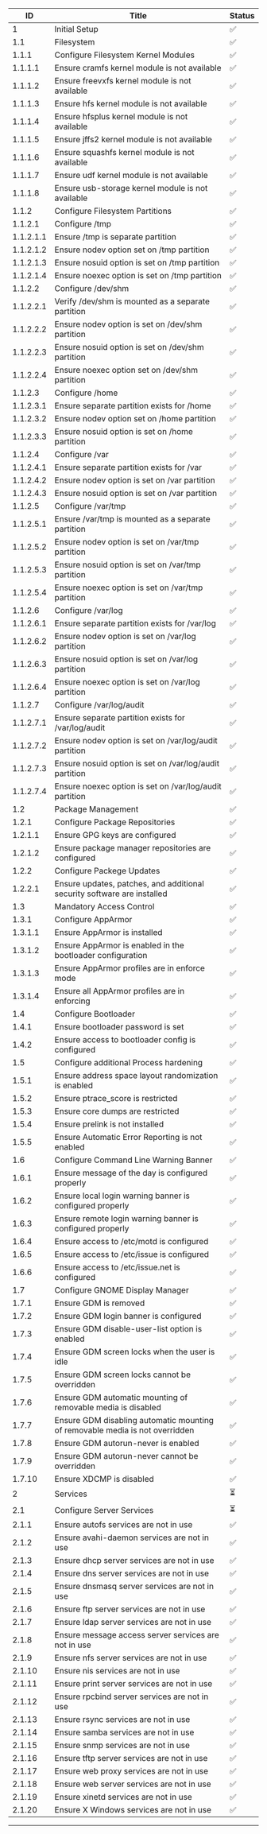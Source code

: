 
| ID           | Title                                                        | Status   |
|--------------|--------------------------------------------------------------|----------|
| 1            | Initial Setup                                                | ✅       |
| 1.1          | Filesystem                                                   | ✅       |
| 1.1.1        | Configure Filesystem Kernel Modules                          | ✅       |
| 1.1.1.1      | Ensure cramfs kernel module is not available                 | ✅       |
| 1.1.1.2      | Ensure freevxfs kernel module is not available               | ✅       |
| 1.1.1.3      | Ensure hfs kernel module is not available                    | ✅       |
| 1.1.1.4      | Ensure hfsplus kernel module is not available                | ✅       |
| 1.1.1.5      | Ensure jffs2 kernel module is not available                  | ✅       |
| 1.1.1.6      | Ensure squashfs kernel module is not available               | ✅       |
| 1.1.1.7      | Ensure udf kernel module is not available                    | ✅       |
| 1.1.1.8      | Ensure usb-storage kernel module is not available            | ✅       |
| 1.1.2        | Configure Filesystem Partitions                              | ✅       |
| 1.1.2.1      | Configure /tmp                                               | ✅       |
| 1.1.2.1.1    | Ensure /tmp is separate partition                            | ✅       |
| 1.1.2.1.2    | Ensure nodev option set on /tmp partition                    | ✅       |
| 1.1.2.1.3    | Ensure nosuid option is set on /tmp partition                | ✅       |
| 1.1.2.1.4    | Ensure noexec option is set on /tmp partition                | ✅       |
| 1.1.2.2      | Configure /dev/shm                                           | ✅       |
| 1.1.2.2.1    | Verify /dev/shm is mounted as a separate partition           | ✅       |
| 1.1.2.2.2    | Ensure nodev option is set on /dev/shm partition             | ✅       |
| 1.1.2.2.3    | Ensure nosuid option is set on /dev/shm partition            | ✅       |
| 1.1.2.2.4    | Ensure noexec option set on /dev/shm partition               | ✅       |
| 1.1.2.3      | Configure /home                                              | ✅       |
| 1.1.2.3.1    | Ensure separate partition exists for /home                   | ✅       |
| 1.1.2.3.2    | Ensure nodev option set on /home partition                   | ✅       |
| 1.1.2.3.3    | Ensure nosuid option is set on /home partition               | ✅       |
| 1.1.2.4      | Configure /var                                               | ✅       |
| 1.1.2.4.1    | Ensure separate partition exists for /var                    | ✅       |
| 1.1.2.4.2    | Ensure nodev option is set on /var partition                 | ✅       |
| 1.1.2.4.3    | Ensure nosuid option is set on /var partition                | ✅       |
| 1.1.2.5      | Configure /var/tmp                                           | ✅       |
| 1.1.2.5.1    | Ensure /var/tmp is mounted as a separate partition           | ✅       |
| 1.1.2.5.2    | Ensure nodev option is set on /var/tmp partition             | ✅       |
| 1.1.2.5.3    | Ensure nosuid option is set on /var/tmp partition            | ✅       |
| 1.1.2.5.4    | Ensure noexec option is set on /var/tmp partition            | ✅       |
| 1.1.2.6      | Configure /var/log                                           | ✅       |
| 1.1.2.6.1    | Ensure separate partition exists for /var/log                | ✅       |
| 1.1.2.6.2    | Ensure nodev option is set on /var/log partition             | ✅       |
| 1.1.2.6.3    | Ensure nosuid option is set on /var/log partition            | ✅       |
| 1.1.2.6.4    | Ensure noexec option is set on /var/log partition            | ✅       |
| 1.1.2.7      | Configure /var/log/audit                                     | ✅       |
| 1.1.2.7.1    | Ensure separate partition exists for /var/log/audit          | ✅       |
| 1.1.2.7.2    | Ensure nodev option is set on /var/log/audit partition       | ✅       |
| 1.1.2.7.3    | Ensure nosuid option is set on /var/log/audit partition      | ✅       |
| 1.1.2.7.4    | Ensure noexec option is set on /var/log/audit partition      | ✅       |
| 1.2          | Package Management                                           | ✅       |
| 1.2.1        | Configure Package Repositories                               | ✅       |
| 1.2.1.1      | Ensure GPG keys are configured                               | ✅       |
| 1.2.1.2      | Ensure package manager repositories are configured           | ✅       |
| 1.2.2        | Configure Packege Updates                                    | ✅       |
| 1.2.2.1      | Ensure updates, patches, and additional security software are installed | ✅ |
| 1.3          | Mandatory Access Control                                     | ✅       |
| 1.3.1        | Configure AppArmor                                           | ✅       |
| 1.3.1.1      | Ensure AppArmor is installed                                 | ✅       |
| 1.3.1.2      | Ensure AppArmor is enabled in the bootloader configuration   | ✅       |
| 1.3.1.3      | Ensure AppArmor profiles are in enforce mode                 | ✅       |
| 1.3.1.4      | Ensure all AppArmor profiles are in enforcing                | ✅       |
| 1.4          | Configure Bootloader                                         | ✅       |
| 1.4.1        | Ensure bootloader password is set                            | ✅       |
| 1.4.2        | Ensure access to bootloader config is configured             | ✅       |
| 1.5          | Configure additional Process hardening                       | ✅       |
| 1.5.1        | Ensure address space layout randomization is enabled         | ✅       |
| 1.5.2        | Ensure ptrace_score is restricted                            | ✅       |
| 1.5.3        | Ensure core dumps are restricted                             | ✅       |
| 1.5.4        | Ensure prelink is not installed                              | ✅       |
| 1.5.5        | Ensure Automatic Error Reporting is not enabled              | ✅       |
| 1.6          | Configure Command Line Warning Banner                        | ✅       |
| 1.6.1        | Ensure message of the day is configured properly             | ✅       |
| 1.6.2        | Ensure local login warning banner is configured properly      | ✅       |
| 1.6.3        | Ensure remote login warning banner is configured properly     | ✅       |
| 1.6.4        | Ensure access to /etc/motd is configured                     | ✅       |
| 1.6.5        | Ensure access to /etc/issue is configured                    | ✅       |
| 1.6.6        | Ensure access to /etc/issue.net is configured                | ✅       |
| 1.7          | Configure GNOME Display Manager                              | ✅       |
| 1.7.1        | Ensure GDM is removed                                        | ✅       |
| 1.7.2        | Ensure GDM login banner is configured                        | ✅       |
| 1.7.3        | Ensure GDM disable-user-list option is enabled               | ✅       |
| 1.7.4        | Ensure GDM screen locks when the user is idle                | ✅       |
| 1.7.5        | Ensure GDM screen locks cannot be overridden                 | ✅       |
| 1.7.6        | Ensure GDM automatic mounting of removable media is disabled | ✅       |
| 1.7.7        | Ensure GDM disabling automatic mounting of removable media is not overridden | ✅ |
| 1.7.8        | Ensure GDM autorun-never is enabled                          | ✅       |
| 1.7.9        | Ensure GDM autorun-never cannot be overridden                | ✅       |
| 1.7.10       | Ensure XDCMP is disabled                                     | ✅       |
| 2            | Services                                                     | ⏳       |
| 2.1          | Configure Server Services                                    | ⏳       |
| 2.1.1        | Ensure autofs services are not in use                        | ✅       |
| 2.1.2        | Ensure avahi-daemon services are not in use                  | ✅       |
| 2.1.3        | Ensure dhcp server services are not in use                   | ✅       |
| 2.1.4        | Ensure dns server services are not in use                    | ✅       |
| 2.1.5        | Ensure dnsmasq server services are not in use                | ✅       |
| 2.1.6        | Ensure ftp server services are not in use                    | ✅       |
| 2.1.7        | Ensure ldap server services are not in use                   | ✅       |
| 2.1.8        | Ensure message access server services are not in use                  | ✅       |
| 2.1.9        | Ensure nfs server services are not in use                    | ✅       |
| 2.1.10       | Ensure nis services are not in use                          | ✅       |
| 2.1.11       | Ensure print server services are not in use                    | ✅       |
| 2.1.12       | Ensure rpcbind server services are not in use                  | ✅       |
| 2.1.13       | Ensure rsync services are not in use                   | ✅       |
| 2.1.14       | Ensure samba services are not in use                   | ✅       |
| 2.1.15       | Ensure snmp services are not in use                   | ✅       |
| 2.1.16       | Ensure tftp server services are not in use                   | ✅       |
| 2.1.17       | Ensure web proxy services are not in use                        | ✅       |
| 2.1.18       | Ensure web server services are not in use                   | ✅       |
| 2.1.19       | Ensure xinetd services are not in use                        | ✅       |
| 2.1.20       | Ensure X Windows services are not in use                        | ✅       |

---
